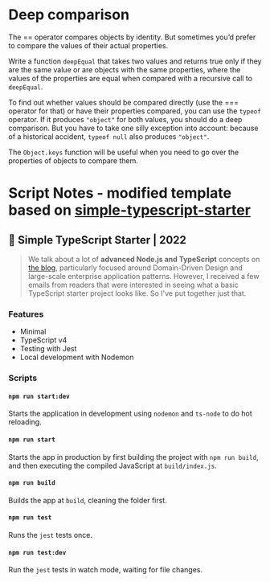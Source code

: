 # Deep comparison

The == operator compares objects by identity. But sometimes you’d prefer to
compare the values of their actual properties.

Write a function `deepEqual` that takes two values and returns true only if they
are the same value or are objects with the same properties, where the values
of the properties are equal when compared with a recursive call to `deepEqual`.

To find out whether values should be compared directly (use the === operator
for that) or have their properties compared, you can use the `typeof` operator.
If it produces `"object"` for both values, you should do a deep comparison.
But you have to take one silly exception into account: because of a historical
accident, `typeof null` also produces `"object"`.

The `Object.keys` function will be useful when you need to go over the properties of objects to compare them.

# Script Notes - modified template based on [simple-typescript-starter](https://github.com/stemmlerjs/simple-typescript-starter)

## 🧰 Simple TypeScript Starter | 2022

> We talk about a lot of **advanced Node.js and TypeScript** concepts on [the blog](https://khalilstemmler.com), particularly focused around Domain-Driven Design and large-scale enterprise application patterns. However, I received a few emails from readers that were interested in seeing what a basic TypeScript starter project looks like. So I've put together just that.

### Features

- Minimal
- TypeScript v4
- Testing with Jest
- Local development with Nodemon

### Scripts

#### `npm run start:dev`

Starts the application in development using `nodemon` and `ts-node` to do hot reloading.

#### `npm run start`

Starts the app in production by first building the project with `npm run build`, and then executing the compiled JavaScript at `build/index.js`.

#### `npm run build`

Builds the app at `build`, cleaning the folder first.

#### `npm run test`

Runs the `jest` tests once.

#### `npm run test:dev`

Run the `jest` tests in watch mode, waiting for file changes.

